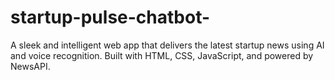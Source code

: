 # startup-pulse-chatbot-
A sleek and intelligent web app that delivers the latest startup news using AI and voice recognition. Built with HTML, CSS, JavaScript, and powered by NewsAPI.

